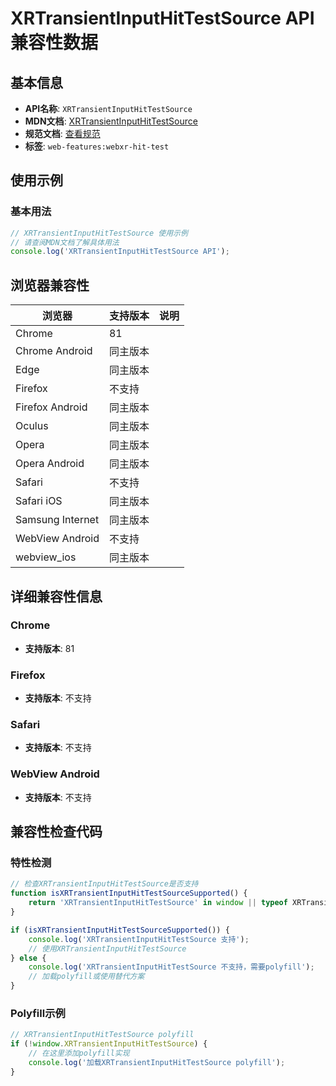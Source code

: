 # XRTransientInputHitTestSource API 兼容性数据

## 基本信息

- **API名称**: `XRTransientInputHitTestSource`
- **MDN文档**: [XRTransientInputHitTestSource](https://developer.mozilla.org/docs/Web/API/XRTransientInputHitTestSource)
- **规范文档**: [查看规范](https://immersive-web.github.io/hit-test/#transient-input-hit-test-source-interface)
- **标签**: `web-features:webxr-hit-test`

## 使用示例

### 基本用法

```javascript
// XRTransientInputHitTestSource 使用示例
// 请查阅MDN文档了解具体用法
console.log('XRTransientInputHitTestSource API');
```

## 浏览器兼容性

| 浏览器 | 支持版本 | 说明 |
|--------|----------|------|
| Chrome | 81 |  |
| Chrome Android | 同主版本 |  |
| Edge | 同主版本 |  |
| Firefox | 不支持 |  |
| Firefox Android | 同主版本 |  |
| Oculus | 同主版本 |  |
| Opera | 同主版本 |  |
| Opera Android | 同主版本 |  |
| Safari | 不支持 |  |
| Safari iOS | 同主版本 |  |
| Samsung Internet | 同主版本 |  |
| WebView Android | 不支持 |  |
| webview_ios | 同主版本 |  |

## 详细兼容性信息

### Chrome

- **支持版本**: 81

### Firefox

- **支持版本**: 不支持

### Safari

- **支持版本**: 不支持

### WebView Android

- **支持版本**: 不支持

## 兼容性检查代码

### 特性检测

```javascript
// 检查XRTransientInputHitTestSource是否支持
function isXRTransientInputHitTestSourceSupported() {
    return 'XRTransientInputHitTestSource' in window || typeof XRTransientInputHitTestSource !== 'undefined';
}

if (isXRTransientInputHitTestSourceSupported()) {
    console.log('XRTransientInputHitTestSource 支持');
    // 使用XRTransientInputHitTestSource
} else {
    console.log('XRTransientInputHitTestSource 不支持，需要polyfill');
    // 加载polyfill或使用替代方案
}
```

### Polyfill示例

```javascript
// XRTransientInputHitTestSource polyfill
if (!window.XRTransientInputHitTestSource) {
    // 在这里添加polyfill实现
    console.log('加载XRTransientInputHitTestSource polyfill');
}
```

